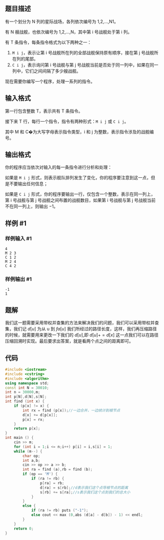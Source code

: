  ## 题目描述
有一个划分为 N 列的星际战场，各列依次编号为 1,2,…,N1。

有 N 艘战舰，也依次编号为 1,2,…,N，其中第 i 号战舰处于第 i 列。

有 T 条指令，每条指令格式为以下两种之一：

1. `M i j`，表示让第 i 号战舰所在列的全部战舰保持原有顺序，接在第 j 号战舰所在列的尾部。
2. `C i j`，表示询问第 i 号战舰与第 j 号战舰当前是否处于同一列中，如果在同一列中，它们之间间隔了多少艘战舰。

现在需要你编写一个程序，处理一系列的指令。

## 输入格式
第一行包含整数 T，表示共有 T 条指令。

接下来 T 行，每行一个指令，指令有两种形式：`M i j` 或 `C i j`。

其中 M 和 C�为大写字母表示指令类型，i 和 j 为整数，表示指令涉及的战舰编号。


## 输出格式

你的程序应当依次对输入的每一条指令进行分析和处理：

如果是 `M i j` 形式，则表示舰队排列发生了变化，你的程序要注意到这一点，但是不要输出任何信息；

如果是 `C i j` 形式，你的程序要输出一行，仅包含一个整数，表示在同一列上，第 i 号战舰与第 j 号战舰之间布置的战舰数目，如果第 i 号战舰与第 j 号战舰当前不在同一列上，则输出 −1。

## 样例 #1

### 样例输入 #1

```
4
M 2 3
C 1 2
M 2 4
C 4 2
``````

### 样例输出 #1

```
-1
1
```


## 题解
我们这一题需要采用带权并查集的方法来解决我们的问题，我们可以采用带权并查集，我们记 $d[u]$ 为从 u 到 $fa[u]$ 我们所经过的路径长度，这样，我们再压缩路径的时候，就需要用来更改一下我们的 $d[u]$,即 $d[u]+=d[x]$ 这一点我们可以在路径压缩回溯时实现。最后要求出答案，就是看两个点之间的距离即可。

## 代码
```cpp
#include <iostream>
#include <cstring>
#include <algorithm>
using namespace std;
const int N = 30010;
int n = 30000,m;
int p[N],d[N],s[N];
int find (int x) {
    if (p[x] != x) {
        int rx = find (p[x]);//一边合并，一边统计到根节点
        d[x] += d[p[x]];
        p[x] = rx;
    }
    return p[x];
}
int main () {
    cin >> m;
    for (int i = 1;i <= n;i++) p[i] = i,s[i] = 1;
    while (m--) {
        char op;
        int a,b;
        cin >> op >> a >> b;
        int ra = find (a),rb = find (b);
        if (op == 'M') {
            if (ra != rb) {
                p[ra] = rb;
                d[ra] = s[rb];//d表示我们这个点导根节点的距离
                s[rb] += s[ra];//s表示我们这个点到我们的总大小
            }
        }
        else {
            if (ra != rb) puts ("-1");
            else cout << max (0,abs (d[a] - d[b]) - 1) << endl;
        } 
    }
    return 0;
}
```